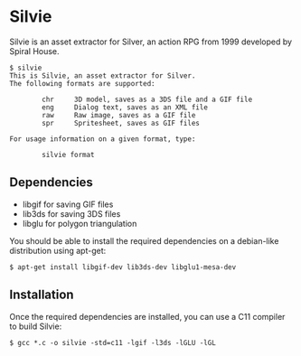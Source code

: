 # Silvie

Silvie is an asset extractor for Silver, an action RPG from 1999 developed by Spiral House.

````
$ silvie
This is Silvie, an asset extractor for Silver.
The following formats are supported:

        chr     3D model, saves as a 3DS file and a GIF file
        eng     Dialog text, saves as an XML file
        raw     Raw image, saves as a GIF file
        spr     Spritesheet, saves as GIF files

For usage information on a given format, type:

        silvie format
````


## Dependencies

* libgif for saving GIF files
* lib3ds for saving 3DS files
* libglu for polygon triangulation

You should be able to install the required dependencies on a debian-like distribution using apt-get:

````
$ apt-get install libgif-dev lib3ds-dev libglu1-mesa-dev
````


## Installation

Once the required dependencies are installed, you can use a C11 compiler to build Silvie:

````
$ gcc *.c -o silvie -std=c11 -lgif -l3ds -lGLU -lGL
````
